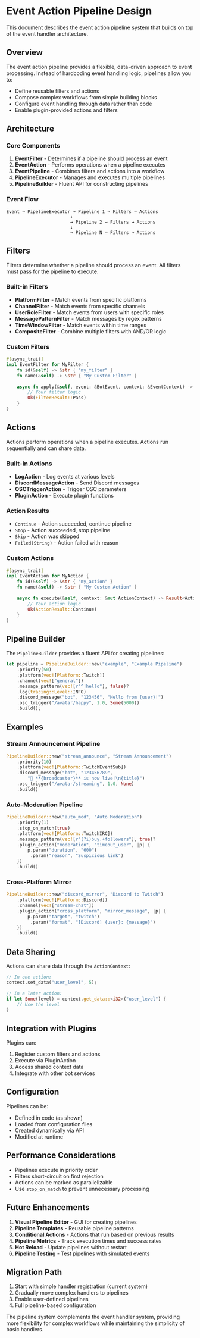 # Event Action Pipeline Design

This document describes the event action pipeline system that builds on top of the event handler architecture.

## Overview

The event action pipeline provides a flexible, data-driven approach to event processing. Instead of hardcoding event handling logic, pipelines allow you to:

- Define reusable filters and actions
- Compose complex workflows from simple building blocks
- Configure event handling through data rather than code
- Enable plugin-provided actions and filters

## Architecture

### Core Components

1. **EventFilter** - Determines if a pipeline should process an event
2. **EventAction** - Performs operations when a pipeline executes
3. **EventPipeline** - Combines filters and actions into a workflow
4. **PipelineExecutor** - Manages and executes multiple pipelines
5. **PipelineBuilder** - Fluent API for constructing pipelines

### Event Flow

```
Event → PipelineExecutor → Pipeline 1 → Filters → Actions
                        ↓
                        → Pipeline 2 → Filters → Actions
                        ↓
                        → Pipeline N → Filters → Actions
```

## Filters

Filters determine whether a pipeline should process an event. All filters must pass for the pipeline to execute.

### Built-in Filters

- **PlatformFilter** - Match events from specific platforms
- **ChannelFilter** - Match events from specific channels
- **UserRoleFilter** - Match events from users with specific roles
- **MessagePatternFilter** - Match messages by regex patterns
- **TimeWindowFilter** - Match events within time ranges
- **CompositeFilter** - Combine multiple filters with AND/OR logic

### Custom Filters

```rust
#[async_trait]
impl EventFilter for MyFilter {
    fn id(&self) -> &str { "my_filter" }
    fn name(&self) -> &str { "My Custom Filter" }
    
    async fn apply(&self, event: &BotEvent, context: &EventContext) -> Result<FilterResult, Error> {
        // Your filter logic
        Ok(FilterResult::Pass)
    }
}
```

## Actions

Actions perform operations when a pipeline executes. Actions run sequentially and can share data.

### Built-in Actions

- **LogAction** - Log events at various levels
- **DiscordMessageAction** - Send Discord messages
- **OSCTriggerAction** - Trigger OSC parameters
- **PluginAction** - Execute plugin functions

### Action Results

- `Continue` - Action succeeded, continue pipeline
- `Stop` - Action succeeded, stop pipeline
- `Skip` - Action was skipped
- `Failed(String)` - Action failed with reason

### Custom Actions

```rust
#[async_trait]
impl EventAction for MyAction {
    fn id(&self) -> &str { "my_action" }
    fn name(&self) -> &str { "My Custom Action" }
    
    async fn execute(&self, context: &mut ActionContext) -> Result<ActionResult, Error> {
        // Your action logic
        Ok(ActionResult::Continue)
    }
}
```

## Pipeline Builder

The `PipelineBuilder` provides a fluent API for creating pipelines:

```rust
let pipeline = PipelineBuilder::new("example", "Example Pipeline")
    .priority(50)
    .platform(vec![Platform::Twitch])
    .channel(vec!["general"])
    .message_pattern(vec![r"^!hello"], false)?
    .log(tracing::Level::INFO)
    .discord_message("bot", "123456", "Hello from {user}!")
    .osc_trigger("/avatar/happy", 1.0, Some(5000))
    .build();
```

## Examples

### Stream Announcement Pipeline

```rust
PipelineBuilder::new("stream_announce", "Stream Announcement")
    .priority(10)
    .platform(vec![Platform::TwitchEventSub])
    .discord_message("bot", "123456789", 
        "🔴 **{broadcaster}** is now live!\n{title}")
    .osc_trigger("/avatar/streaming", 1.0, None)
    .build()
```

### Auto-Moderation Pipeline

```rust
PipelineBuilder::new("auto_mod", "Auto Moderation")
    .priority(1)
    .stop_on_match(true)
    .platform(vec![Platform::TwitchIRC])
    .message_pattern(vec![r"(?i)buy.+followers"], true)?
    .plugin_action("moderation", "timeout_user", |p| {
        p.param("duration", "600")
         .param("reason", "Suspicious link")
    })
    .build()
```

### Cross-Platform Mirror

```rust
PipelineBuilder::new("discord_mirror", "Discord to Twitch")
    .platform(vec![Platform::Discord])
    .channel(vec!["stream-chat"])
    .plugin_action("cross_platform", "mirror_message", |p| {
        p.param("target", "twitch")
         .param("format", "[Discord] {user}: {message}")
    })
    .build()
```

## Data Sharing

Actions can share data through the `ActionContext`:

```rust
// In one action:
context.set_data("user_level", 5);

// In a later action:
if let Some(level) = context.get_data::<i32>("user_level") {
    // Use the level
}
```

## Integration with Plugins

Plugins can:
1. Register custom filters and actions
2. Execute via PluginAction
3. Access shared context data
4. Integrate with other bot services

## Configuration

Pipelines can be:
- Defined in code (as shown)
- Loaded from configuration files
- Created dynamically via API
- Modified at runtime

## Performance Considerations

- Pipelines execute in priority order
- Filters short-circuit on first rejection
- Actions can be marked as parallelizable
- Use `stop_on_match` to prevent unnecessary processing

## Future Enhancements

1. **Visual Pipeline Editor** - GUI for creating pipelines
2. **Pipeline Templates** - Reusable pipeline patterns
3. **Conditional Actions** - Actions that run based on previous results
4. **Pipeline Metrics** - Track execution times and success rates
5. **Hot Reload** - Update pipelines without restart
6. **Pipeline Testing** - Test pipelines with simulated events

## Migration Path

1. Start with simple handler registration (current system)
2. Gradually move complex handlers to pipelines
3. Enable user-defined pipelines
4. Full pipeline-based configuration

The pipeline system complements the event handler system, providing more flexibility for complex workflows while maintaining the simplicity of basic handlers.
